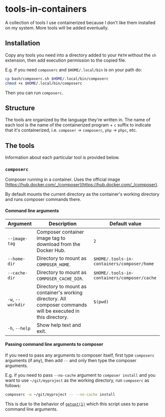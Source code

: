 # tools-in-containers

A collection of tools I use containerized because I don't like them installed on my system. More tools will be added eventually.

## Installation

Copy any tools you need into a directory added to your `PATH` without the `sh` extension, then add execution permission to the copied file.

E.g. if you need `composerc` and `$HOME/.local/bin` is on your path do:

```sh
cp bash/composerc.sh $HOME/.local/bin/composerc
chmod +x $HOME/.local/bin/composerc
```

Then you can run `composerc`.

## Structure

The tools are organized by the language they're written in. The name of each tool is the name of the containerized program + `c` suffix to indicate that it's containerized, i.e. `composer` -> `composerc`, `php` -> `phpc`, etc.

## The tools

Information about each particular tool is provided below.

### `composerc`

Composer running in a container. Uses the official image [https://hub.docker.com/_/composer](https://hub.docker.com/_/composer).

By default mounts the current directory as the container's working directory and runs composer commands there.

#### Command line arguments

| Argument | Description | Default value |
| - | - | - |
| `--image-tag` | Composer container image tag to download from the Docker Hub. | `2`
| `--home-dir` | Directory to mount as `COMPOSER_HOME`. | `$HOME/.tools-in-containers/composer/home` |
| `--cache-dir` | Directory to mount as `COMPOSER_CACHE_DIR`. | `$HOME/.tools-in-containers/composer/cache` |
| `-w`, `--workdir` | Directory to mount as container's working directory. All composer commands will be executed in this directory. | `$(pwd)`
| `-h`, `--help` | Show help text and exit. | |

#### Passing command line arguments to composer

If you need to pass any arguments to composer itself, first type `composerc` arguments (if any), then add `--` and only then type the composer arguments.

E.g. if you need to pass `--no-cache` argument to `composer install` and you want to use `~/git/myproject` as the working directory, run `composerc` as follows:

```sh
composerc -w ~/git/myproject -- --no-cache install
```

This is due to the behavior of [`getopt(1)`](https://www.man7.org/linux/man-pages/man1/getopt.1.html) which this script uses to parse command line arguments.
